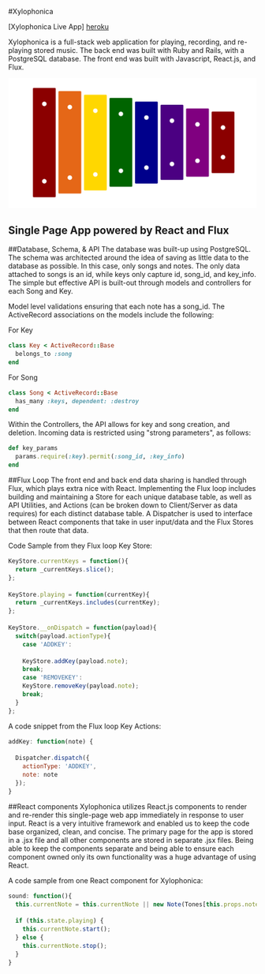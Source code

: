 #Xylophonica

[Xylophonica Live App] [heroku]

[heroku]: http://xylophone.herokuapp.com/

Xylophonica is a full-stack web application for playing, recording, and re-playing stored music. The back end was built with Ruby and Rails, with a PostgreSQL database. The front end was built with Javascript, React.js, and Flux.

![xylophonica](https://github.com/sarasharif/xylophone/blob/master/docs/xylophonica.png)

## Single Page App powered by React and Flux

##Database, Schema, & API
The database was built-up using PostgreSQL. The schema was architected around the idea of saving as little data to the database as possible. In this case, only songs and notes. The only data attached to songs is an id, while keys only capture id, song_id, and key_info. The simple but effective API is built-out through models and controllers for each Song and Key.

Model level validations ensuring that each note has a song_id. The ActiveRecord associations on the models include the following:

For Key
```ruby
class Key < ActiveRecord::Base
  belongs_to :song
end
```

For Song
```ruby
class Song < ActiveRecord::Base
  has_many :keys, dependent: :destroy
end
```

Within the Controllers, the API allows for key and song creation, and deletion. Incoming data is restricted using "strong parameters", as follows:

```ruby
def key_params
  params.require(:key).permit(:song_id, :key_info)
end
```


##Flux Loop
The front end and back end data sharing is handled through Flux, which plays extra nice with React. Implementing the Flux loop includes building and maintaining a Store for each unique database table, as well as API Utilities, and Actions (can be broken down to Client/Server as data requires) for each distinct database table. A Dispatcher is used to interface between React components that take in user input/data and the Flux Stores that then route that data.

Code Sample from they Flux loop Key Store:

```javascript
KeyStore.currentKeys = function(){
  return _currentKeys.slice();
};

KeyStore.playing = function(currentKey){
  return _currentKeys.includes(currentKey);
};

KeyStore.__onDispatch = function(payload){
  switch(payload.actionType){
    case 'ADDKEY':

    KeyStore.addKey(payload.note);
    break;
    case 'REMOVEKEY':
    KeyStore.removeKey(payload.note);
    break;
  }
};

```

A code snippet from the Flux loop Key Actions:
```javascript
addKey: function(note) {

  Dispatcher.dispatch({
    actionType: 'ADDKEY',
    note: note
  });
}
```


##React components
Xylophonica utilizes React.js components to render and re-render this single-page web app immediately in response to user input. React is a very intuitive framework and enabled us to keep the code base organized, clean, and concise. The primary page for the app is stored in a .jsx file and all other components are stored in separate .jsx files. Being able to keep the components separate and being able to ensure each component owned only its own functionality was a huge advantage of using React.

A code sample from one React component for Xylophonica:
```javascript
sound: function(){
  this.currentNote = this.currentNote || new Note(Tones[this.props.note]);

  if (this.state.playing) {
    this.currentNote.start();
  } else {
    this.currentNote.stop();
  }
}
```
